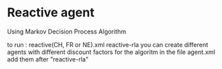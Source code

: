 # Reactive agent
Using Markov Decision Process Algorithm

to run : reactive(CH, FR or NE).xml reactive-rla 
you can create different agents with different discount factors for the algoritm in the file agent.xml
add them after "reactive-rla"
